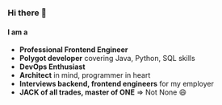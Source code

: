 ### Hi there 👋

#### I am a 
- **Professional Frontend Engineer**
- **Polygot developer** covering Java, Python, SQL skills
- **DevOps Enthusiast**
- **Architect** in mind, programmer in heart
- **Interviews backend, frontend engineers** for my employer
- **JACK of all trades, master of ONE** => Not None 😄

<!--
**thecodejack/thecodejack** is a ✨ _special_ ✨ repository because its `README.md` (this file) appears on your GitHub profile.

Here are some ideas to get you started:

- 🔭 I’m currently working on ...
- 🌱 I’m currently learning ...
- 👯 I’m looking to collaborate on ...
- 🤔 I’m looking for help with ...
- 💬 Ask me about ...
- 📫 How to reach me: ...
- 😄 Pronouns: ...
- ⚡ Fun fact: ...
-->
